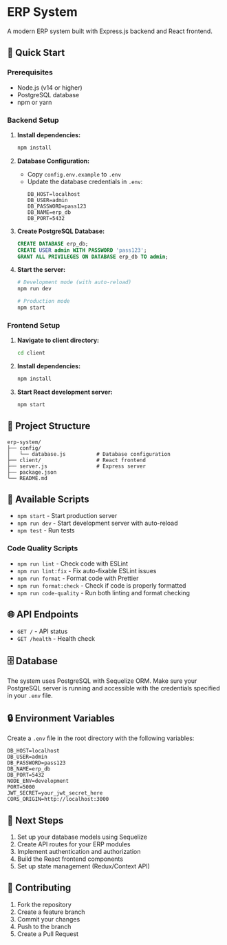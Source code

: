 # ERP System

A modern ERP system built with Express.js backend and React frontend.

## 🚀 Quick Start

### Prerequisites

- Node.js (v14 or higher)
- PostgreSQL database
- npm or yarn

### Backend Setup

1. **Install dependencies:**

   ```bash
   npm install
   ```

2. **Database Configuration:**
   - Copy `config.env.example` to `.env`
   - Update the database credentials in `.env`:
     ```
     DB_HOST=localhost
     DB_USER=admin
     DB_PASSWORD=pass123
     DB_NAME=erp_db
     DB_PORT=5432
     ```

3. **Create PostgreSQL Database:**

   ```sql
   CREATE DATABASE erp_db;
   CREATE USER admin WITH PASSWORD 'pass123';
   GRANT ALL PRIVILEGES ON DATABASE erp_db TO admin;
   ```

4. **Start the server:**

   ```bash
   # Development mode (with auto-reload)
   npm run dev

   # Production mode
   npm start
   ```

### Frontend Setup

1. **Navigate to client directory:**

   ```bash
   cd client
   ```

2. **Install dependencies:**

   ```bash
   npm install
   ```

3. **Start React development server:**
   ```bash
   npm start
   ```

## 📁 Project Structure

```
erp-system/
├── config/
│   └── database.js          # Database configuration
├── client/                  # React frontend
├── server.js                # Express server
├── package.json
└── README.md
```

## 🔧 Available Scripts

- `npm start` - Start production server
- `npm run dev` - Start development server with auto-reload
- `npm test` - Run tests

### Code Quality Scripts
- `npm run lint` - Check code with ESLint
- `npm run lint:fix` - Fix auto-fixable ESLint issues
- `npm run format` - Format code with Prettier
- `npm run format:check` - Check if code is properly formatted
- `npm run code-quality` - Run both linting and format checking

## 🌐 API Endpoints

- `GET /` - API status
- `GET /health` - Health check

## 🗄️ Database

The system uses PostgreSQL with Sequelize ORM. Make sure your PostgreSQL server is running and accessible with the credentials specified in your `.env` file.

## 🔒 Environment Variables

Create a `.env` file in the root directory with the following variables:

```env
DB_HOST=localhost
DB_USER=admin
DB_PASSWORD=pass123
DB_NAME=erp_db
DB_PORT=5432
NODE_ENV=development
PORT=5000
JWT_SECRET=your_jwt_secret_here
CORS_ORIGIN=http://localhost:3000
```

## 📝 Next Steps

1. Set up your database models using Sequelize
2. Create API routes for your ERP modules
3. Implement authentication and authorization
4. Build the React frontend components
5. Set up state management (Redux/Context API)

## 🤝 Contributing

1. Fork the repository
2. Create a feature branch
3. Commit your changes
4. Push to the branch
5. Create a Pull Request
